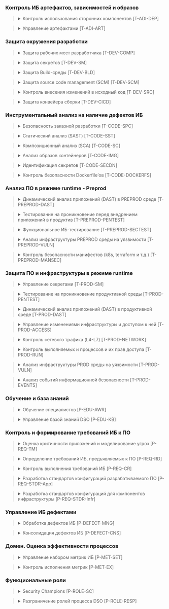 
### Контроль ИБ артефактов, зависимостей и образов


> <details>
> <summary>Контроль использования сторонних компонентов [T-ADI-DEP]</summary>
>
> |ID| Описание | Уровень зрелости | BSIMM | DSOMM | SAMM | ГОСТ Р 56939 | AppSec Table Top | 
> | --- | --- | --- | --- | --- | --- | --- | --- |
> | T-ADI-DEP-0-1 | Управление зависимостями (Dependencies) в исходном коде осуществляется в каком-либо виде | 0 | - | 4 | SB-B-1 | - | - |
> | T-ADI-DEP-1-1 | Существуют (формализованы) единые правила, определяющие возможность использования тех или иных зависимостей в коде.</br>Например, есть утвержденный документ, и/или страница в базе знаний, описывающие порядок использования зависимостей в коде. | 2 | - | - | SB-B-2 | - | TP2 |
> | T-ADI-DEP-1-2 | Обновление существующих зависимостей выполняется вручную.</br>Например, если возникла необходимость использовать новую версию библиотеки в коде, то ее вручную выгружают и добавляют в проект | 2 | - | 9 | SB-B-2  | - | - |
> | T-ADI-DEP-1-3 | Существует (описан, формализован) план реагирования на события ИБ, связанных с зависимостями. | 2 | SR2.7 | - | - | 5.16.2.1 | MI4 |
> | T-ADI-DEP-1-4 | Выполняется харденинг (безопасная настройка) файлов конфигураций используемых пакетов open source software - OSS (например, nuget.config, .npmrc, pip.conf, pom.xml, etc.).  | 2 | - | 83, 91, 56 | EM-A-1 | - | CNFG1 |
> | T-ADI-DEP-1-5 | Зависимости с тэгом "latest" не применяются | 2 | - | - | SA-B-1 | - | - |
> | T-ADI-DEP-2-1 | Разработчики получают и используют OSS компоненты, применяя только стандартизованные (формализованные и утвержденные) методы | 3 | SR2.7 | - | - | - | - |
> | T-ADI-DEP-2-2 | Контролируется и регулируется использование новых (моложе 60 дней) и старых (неактуальных, заброшенных, старше 365 дней) OSS.</br>Например, настроен OSS firewall на предупреждение (или запрет) использования OSS, выпущенных\актуализированных более 365 дней назад и менее чем 60 дней | 3 | - | - | OM-B-1, OM-B-2, SB-B-2 | - | - |
> | T-ADI-DEP-3-1 | Выполняется инвентаризация используемых зависимостей.</br>Например, создан внутренний репозиторий. | 4 | SR1.5 | - | SB-B-1 | 5.16.2.2 | SCA5 |
> | T-ADI-DEP-3-2 | При выполнении Pull/Merge request предоставляется список всех уязвимостей используемых зависимостей.</br>Это может быть реализовано с помощью SCA решения | 4 | - | - | - | - | - |
> | T-ADI-DEP-3-3 | Выполняется верификация цифровой подписи SBOM перед использованием зависимостей в сборке.</br>Это может быть реализовано с помощью SCA решения | 4 | - | - | - | - | SCS1, IA3 |
> | T-ADI-DEP-3-4 | Выполняется автоматическое обновление используемых зависимостей.</br>Это может быть реализовано с помощью специальных утилит для обновления зависимостей. | 4 | - | 10 | - | - | - |
> | T-ADI-DEP-4-1 | Выполняется самостоятельная сборка необходимых зависимостей в доверенной среде | 6 | - | - | - | - | - |
> | T-ADI-DEP-4-2 | Выполняется создание и проверка цифровой подписи собранных зависимостей</br>Например, с помощью Cosign | 6 | SE2.4 | 5 | SB-A-1 | - | SCS1, IA3 |
> | T-ADI-DEP-4-3 | Выполняется создание и проверка цифровой подписи на SBOM для собранных зависимостей</br>Например, с помощью Cosign | 6 | - | 5 | - | - | SCS1, IA3 |
> </details>

> <details>
> <summary>Управление артефактами [T-ADI-ART]</summary>
>
> |ID| Описание | Уровень зрелости | BSIMM | DSOMM | SAMM | ГОСТ Р 56939 | AppSec Table Top | 
> | --- | --- | --- | --- | --- | --- | --- | --- |
> | T-ADI-ART-0-1 | Управление артефактами разработки присутствует в каком-либо виде | 0 | - | - | SA-B-2 | - | - |
> | T-ADI-ART-1-1 | Все артефакты разработки хранятся в доверенных registry.</br>Например, используется внутренний реестр. | 1 | - | - | - | 5.13.2.5 | OSS2 |
> | T-ADI-ART-1-2 | Строго ограниченный перечень лиц может помещать артефакты в registry.</br>Внутри registry настроены правила разграничения доступа. | 1 | - | 60, 58, 57 | - | 5.13.2.2 | AC2 |
> | T-ADI-ART-1-3 | Для аутентификации в registry используются внешние сервисы.</br>Например, выполнена интеграция с LDAP или другим IdM, локальные учетные записи не используются. | 1 | - | 60, 59 | - | - | - |
> | T-ADI-ART-1-4 | Отключен анонимный доступ в registry | 1 | - | - | - | - | AC2, CNFG1 |
> | T-ADI-ART-1-5 | Настроен и включен аудит любых изменений конфигурации хранилищ артефактов | 1 | - | 108, 106, 101 | - | - | CNFG1 |
> | T-ADI-ART-2-1 | Разработчики получают артефакты для дальнейшей работы только из внутренних репозиториев | 3 | - | - | - | - | - |
> | T-ADI-ART-2-2 | Выполняется создание хэш сумм артефактов перед отправкой их в registry, а также их проверка при сборке | 3 | - | - | - | - | SCS1, IA3 |
> | T-ADI-ART-2-3 | Для взаимодействия с registry используются webhook с использованием TLS версии не ниже 1.2 | 3 | - | - | - | - | - |
> | T-ADI-ART-3-1 | Выполняется создание цифровых подписей всех артефактов перед их отправкой в registry | 4 | SE2.4 | - | - | - | SCS1, IA3 |
> | T-ADI-ART-3-2 | Для всех артефактов создается SBOM  | 4 | SR1.5, SE3.6 | 4 | - | 5.16.2.2 | - |
> | T-ADI-ART-3-3 | Используется многофакторная аутентификация для доступа к registry | 4 | - | 60, 59 | - | - | - |
> | T-ADI-ART-3-4 | Конвейер сборки (build pipeline) подписывает все артефакты, которые он создает  | 4 | SE2.4 | - | - | - | IA3 |
> | T-ADI-ART-4-1 | Выполняется шифрование всех артефактов в registry | 5 | - | - | - | - | - |
> </details>

### Защита окружения разработки


> <details>
> <summary>Защита рабочих мест разработчика [T-DEV-COMP]</summary>
>
> |ID| Описание | Уровень зрелости | BSIMM | DSOMM | SAMM | ГОСТ Р 56939 | AppSec Table Top | 
> | --- | --- | --- | --- | --- | --- | --- | --- |
> | T-DEV-COMP-0-1 | Применяются практики защиты рабочих мест разработчиков | 0 | - | - | - | - | CNFG1, MI1 |
> | T-DEV-COMP-1-1 | Утверждены и применяются базовые требования к ПО и настройкам на корпоративных рабочих местах разработчиков.</br>Например, требования к антивирусу, обновлениям ОС, требования к паролям. | 1 | - | - | - | - | - |
> | T-DEV-COMP-1-2 | Удаленный доступ с некорпоративных (и, соответственно, ненастроенных) устройств к инструментам разработки возможен только для ограниченного (небольшого) числа устройств. | 1 | - | - | - | - | AC2, MI1 |
> | T-DEV-COMP-2-1 | Удаленный доступ к инструментам разработки возможен либо с корпоративных устройств с использованием MDM, либо через промежуточные\проксирующие системы, например, VDI или PAM. | 3 | - | - | - | - | MI1 |
> </details>

> <details>
> <summary>Защита секретов [T-DEV-SM]</summary>
>
> |ID| Описание | Уровень зрелости | BSIMM | DSOMM | SAMM | ГОСТ Р 56939 | AppSec Table Top | 
> | --- | --- | --- | --- | --- | --- | --- | --- |
> | T-DEV-SM-0-1 | Существует практика управления секретами | 0 | - | 7 | SD-B-1 | 5.15.2.2 | - |
> | T-DEV-SM-1-1 | Секреты в среде разработки защищаются встроенными механизмами инструментов разработки, например, CI/CD системы, без применения Secret Management систем. | 1 | - | 7 | SD-B-1 | - | - |
> | T-DEV-SM-1-2 | Инциденты ИБ, связанные с использованием секретов в среде разработки, обрабатываются службой ИБ совместно с разработчиками. | 1 | CMVM1.1 | - | IM-A-2  | - | MI4 |
> | T-DEV-SM-2-1 | Секреты окружения разработки хранятся в Secret Management инструменте, например, Hashicorp Vault. | 2 | - | 7 | SD-B-2 | 5.15.2.4 | IA2 |
> | T-DEV-SM-2-2 | Разработчики и инженеры обмениваются секретами с помощью инструмента Secret Management, например, Hashicorp Vault | 2 | - | - | SD-B-2 | 5.15.2.4 | - |
> | T-DEV-SM-3-1 | Секреты всех сред и инструментов (за исключением рабочих станций разработчиков и подобных adhoc сред) хранятся в SM (например, Vault), количество hardcoded секретов минимально. Случаи использования hardcoded секретов известны команде ИБ и запланирован отказ от их использования | 3 | - | 7 | SD-B-1 | - | - |
> | T-DEV-SM-3-2 | Сформирована и применяется политика ротации секретов окружений разработки  | 3 | - | - | SD-B-3 | 5.15.2.1 | - |
> | T-DEV-SM-4-1 | Используются динамические секреты с ограничением доступа для сред | 6 | - | - | - | - | - |
> </details>

> <details>
> <summary>Защита Build-среды [T-DEV-BLD]</summary>
>
> |ID| Описание | Уровень зрелости | BSIMM | DSOMM | SAMM | ГОСТ Р 56939 | AppSec Table Top | 
> | --- | --- | --- | --- | --- | --- | --- | --- |
> | T-DEV-BLD-0-1 | Применяются практики защиты инфраструктуры сборки ПО | 0 | - | 83, 56 | SB-A-1 | 5.13.2 | CNFG1, SCS2 |
> | T-DEV-BLD-1-1 | Доступ к среде сборки (build) (оркестратор, worker-узлы итд) ограничен (настроен RBAC)  | 2 | - | 57, 58 | - | 5.13.2.7 | AC2, MI1 |
> | T-DEV-BLD-1-2 | Для всех узлов сборки (build worker) используется подход push (вместо pull) для передачи параметров  | 2 | - | - | - | - | - |
> | T-DEV-BLD-1-3 | Каждый узел сборки (build worker) имеет минимально необходимые сетевые доступы (для связи только с нужными сервисами и только по определенным портам\протоколам) | 2 | - | - | SB-A-2 | 5.13.2.8 | AC1, MI1 |
> | T-DEV-BLD-1-4 | Выполняется централизованное хранение журналов (логов) сборки, включающее изменение настроек | 2 | - | - | SB-A-3 | 5.13.2.4 | SCS2 |
> | T-DEV-BLD-2-1 | Осуществляется мониторинг и реагирование на инциденты для узлов сборки в части потребления вычислительных ресурсов (CPU, RAM, HDD и пр). | 3 | CMVM1.1 | - | - | - | - |
> | T-DEV-BLD-3-1 | Каждый узел сборки (build worker) имеет отдельную роль (например, тестирование, компиляция, отправка артефактов), прочие задачи на нем не выполняются | 5 | - | 3 | - | - | TP3 |
> | T-DEV-BLD-3-2 | Реализована настройка механизмов безопасности для узлов сборки  | 5 | - | 83, 56 | SB-A-1, SB-A-2 | - | CNFG1 |
> | T-DEV-BLD-3-3 | Все настройки узлов сборки (build worker) централизованно хранятся в системе хранения исходного кода  | 5 | - | - | - | - | - |
> | T-DEV-BLD-4-1 | Создание среды сборки (build environment) выполняется автоматизировано (IaC) | 6 | - | 3 | - | - | SCS2 |
> </details>

> <details>
> <summary>Защита source code management (SCM) [T-DEV-SCM]</summary>
>
> |ID| Описание | Уровень зрелости | BSIMM | DSOMM | SAMM | ГОСТ Р 56939 | AppSec Table Top | 
> | --- | --- | --- | --- | --- | --- | --- | --- |
> | T-DEV-SCM-0-1 | Применяются практики защиты репозитория кода | 0 | - | 57 | - | - | - |
> | T-DEV-SCM-1-1 | Создавать и удалять репозитории могут только определенные пользователи  (например, настроен RBAC)  | 2 | - | 57 | - | 5.14.2.2 | AC2 |
> | T-DEV-SCM-1-2 | Удалять issues могут только определенные пользователи (например, настроен RBAC)  | 2 | - | - | - | - | AC2 |
> | T-DEV-SCM-1-3 | Создавать teams/groups могут только определенные пользователи (например, настроен RBAC)  | 2 | - | - | - | 5.14.2.2 | AC2 |
> | T-DEV-SCM-1-4 | Количество администраторов SCM ограничено и регулярно проверяется | 2 | - | - | - | - | - |
> | T-DEV-SCM-1-5 | Управление доступом к системе контроля версий осуществляется с использованием ролевой модели, созданной на основе принципа минимальных привилегий. Модель регулирует как минимум:</br>- Возможности по созданию репозиториев</br>- Возможности по удалению репозиториев</br>- Возможности по изменению видимости репозиториев | 2 | - | - | - | 5.14.2.2 | - |
> | T-DEV-SCM-1-6 | Непривилегированным пользователям доступно создание только приватных репозиториев | 2 | - | - | - | 5.14.2.2 | AC2 |
> | T-DEV-SCM-1-7 | При установке любых приложений и дополнений в Source code management системах (SCM) запрашивается одобрение (approval) администратора | 2 | - | - | - | - | - |
> | T-DEV-SCM-2-1 | У всех копий (forks) кода включен аудит, а также назначен ответственный | 3 | - | - | - | - | - |
> | T-DEV-SCM-2-2 | Регулярно осуществляется анализ и удаление неактивных пользователей из проекта | 3 | - | - | - | - | - |
> | T-DEV-SCM-2-3 | Почтовые уведомления могут направляться только на доверенные (проверенные) домены | 3 | - | - | - | - | - |
> | T-DEV-SCM-2-4 | Неактивные (ненужные) приложения (applications, плагины или дополнения) удаляются из SCM системы  | 3 | - | - | OM-B-1 | - | - |
> | T-DEV-SCM-2-5 | Для каждого репозитория по умолчанию установлены минимальные привилегии пользователей | 3 | - | - | SA-A-1 | - | - |
> | T-DEV-SCM-2-6 | Для добавления нового пользователя в SCM используются только корпоративные email | 3 | - | - | - | - | - |
> | T-DEV-SCM-3-1 | Все изменения видимости проекта отслеживаются | 4 | - | - | - | - | - |
> | T-DEV-SCM-3-2 | Осуществляется идентификация неиспользуемых репозиториев и их архивирование | 4 | - | - | - | - | - |
> | T-DEV-SCM-3-3 | Доступ к SCM осуществляется с использованием многофакторной аутентификации  | 4 | - | 59, 60 | - | - | - |
> | T-DEV-SCM-3-4 | Доступ к SCM системам осуществляется только с разрешенных IP-адресов | 4 | - | - | - | - | AC1 |
> | T-DEV-SCM-4-1 | Проводится анализ кода на наличие аномалий, релевантных организации (например, commit содержит слишком значительные изменения объемов кода или в commit'ов слишком много в определенный промежуток времени) | 6 | - | - | - | - | MI4 |
> | T-DEV-SCM-4-2 | Доступ разработчиков к репозиторию осуществляется с использованием сертификатов, созданных только с использованием внутреннего CA (центр сертификации) компании (а не самоподписанные сертификаты) в качестве дополнительного фактора аутентификации | 6 | - | - | - | - | - |
> | T-DEV-SCM-4-3 | Автоматизированный харденинг настроек гитлаб проектов через API или dev. platform eng. с сравнением состояния | 6 | - | - | - | - | - |
> </details>

> <details>
> <summary>Контроль внесения изменений в исходный код [T-DEV-SRC]</summary>
>
> |ID| Описание | Уровень зрелости | BSIMM | DSOMM | SAMM | ГОСТ Р 56939 | AppSec Table Top | 
> | --- | --- | --- | --- | --- | --- | --- | --- |
> | T-DEV-SRC-0-1 | Применяются практики контроля внесения изменений в исходный код | 0 | - | 79 | RT-A-3 | 5.5.2.3 | - |
> | T-DEV-SRC-1-1 | Все изменения в исходном коде отслеживаются с использованием системы контроля версий (SCM)  | 1 | - | - | - | 5.5.2.3,, 5.5.2.5 | GF1 |
> | T-DEV-SRC-1-2 | Круг согласования запроса на слияние исходного кода начинается заново при внесении новых предложений по изменению | 1 | - | - | - | - | GF1 |
> | T-DEV-SRC-1-3 | Разработчики не обладают правами "dismiss code change review", позволяющими обходить стандартную процедуру проверки кода | 1 | - | - | - | - | AC2 |
> | T-DEV-SRC-1-4 | Для всех репозиториев включена опция linear history. В качестве вариантов merge доступны только squash и rebase merge | 1 | - | - | - | - | - |
> | T-DEV-SRC-1-5 | Используется защита веток (branch protection) | 1 | - | - | - | - | - |
> | T-DEV-SRC-2-1 | Осуществляется регулярный анализ и удаление неиспользуемых веток (branches) | 3 | - | - | - | - | - |
> | T-DEV-SRC-2-2 | Запрос на слияние (merge request) реализуется только при успешном прохождении всех проверок | 3 | ST3.6 | 68 | - | - | - |
> | T-DEV-SRC-2-3 | Все открытые ветки (branches) обновляются перед отправкой запроса на merge | 3 | - | - | - | - | - |
> | T-DEV-SRC-2-4 | Слияние изменений в исходном коде разрешены только в случае отсутствия открытых комментариев и обсуждений | 3 | - | - | - | - | - |
> | T-DEV-SRC-2-5 | Для каждого изменения исходного кода есть соответствующий тикет в системе управления заданиями (task maganement system, например, jira) | 3 | - | - | - | - | - |
> | T-DEV-SRC-2-6 | Правила защиты, применяемые к веткам (branch protection rules), применяются в том числе к УЗ администраторов | 3 | - | 65 | - | - | - |
> | T-DEV-SRC-3-1 | Для наиболее важных файлов определены и назначены Code Owners | 4 | - | - | - | - | - |
> | T-DEV-SRC-3-2 | Code Owners согласовывают изменения файлов, которые им "принадлежат" | 4 | - | - | - | - | - |
> | T-DEV-SRC-3-3 | Только подписанные commits (signed commit) допускаются к merge requests (особенно в main-ветку)  | 4 | SE2.4 | - | - | 5.14.2.3 | - |
> | T-DEV-SRC-3-4 | Каждое изменение в исходном коде (каждый Merge Request) согласовывается как минимум двумя аутентифицированными пользователями | 4 | - | - | - | - | - |
> | T-DEV-SRC-3-5 | Осуществляется контроль за удалением защищенных веток (protected branch) | 4 | - | - | - | - | - |
> | T-DEV-SRC-3-6 | Осуществляется контроль за тем, как сканеры безопасности (SAST,SCA,Secrets) игнорируют "skip/ignore scan" inline комментарии и файлы конфигурации | 4 | - | 68 | - | - | - |
> | T-DEV-SRC-4-1 | Для всех репозиториев функция "force push" доступна только для владельца | 6 | - | 63 | - | - | - |
> </details>

> <details>
> <summary>Защита конвейера сборки [T-DEV-CICD]</summary>
>
> |ID| Описание | Уровень зрелости | BSIMM | DSOMM | SAMM | ГОСТ Р 56939 | AppSec Table Top | 
> | --- | --- | --- | --- | --- | --- | --- | --- |
> | T-DEV-CICD-0-1 | Применяются практики защиты конвейера сборки ПО | 0 | - | 83, 56 | SB-A-1 | - | AC2, MI1 |
> | T-DEV-CICD-1-1 | Доступ к конвейеру сборки ограничен (настроен RBAC) | 1 | - | - | - |  5.13.2.7 | SCS2 |
> | T-DEV-CICD-1-2 | Выполняется централизованное хранение журналов событий конвейеров сборки  | 1 | - | - | - | 5.13.2.4 | - |
> | T-DEV-CICD-1-3 | Используется подход "CICD as a code" при создании конвейера разработки | 1 | SM3.4 | - | - | - | - |
> | T-DEV-CICD-1-4 | Используется защита тегов (protected tags) | 1 | - | - | - | - | - |
> | T-DEV-CICD-1-5 | Запрет использования обхода запуска пайплайна на коммит [skip ci] pre-commit хуками | 1 | - | - | - | - | - |
> | T-DEV-CICD-2-1 | Для каждого этапа сборки строго определены входные и выходные параметры и результаты | 3 | - | - | - | 5.13.2.2 | - |
> | T-DEV-CICD-2-2 | Изменение конфигурационных файлов CI\CD (конвейеров сборки) непрерывно отслеживается  | 3 | - | - | - | - | - |
> | T-DEV-CICD-3-1 | Выполняется централизованное хранение всех логов стадии сборки (Build)  | 4 | - | - | - | 5.13.2.4 | SCS2 |
> | T-DEV-CICD-4-1 | Каждый конвейер (CICD), используемый для сборки, имеет единственное предназначение (например, тестирование, компиляция, отправка артефактов), прочие задачи на нем не выполняются | 5 | - | - | - | - | TP3 |
> </details>

### Инструментальный анализ на наличие дефектов ИБ


> <details>
> <summary>Безопасность заказной разработки [T-CODE-SPC]</summary>
>
> |ID| Описание | Уровень зрелости | BSIMM | DSOMM | SAMM | ГОСТ Р 56939 | AppSec Table Top | 
> | --- | --- | --- | --- | --- | --- | --- | --- |
> | T-CODE-SPC-0-1 | Предъявляются требования к подрядчикам в части заказной разработки | 0 | - | - | - | - | - |
> | T-CODE-SPC-1-1 | Предъявляются базовые функциональные требования по ИБ к разрабатываемому подрядчиками ПО | 2 | - | - | - | - | - |
> | T-CODE-SPC-1-2 | При выборе подрядчика, осуществлющего заказную разработку, учитываются его возможности, опыт, существующие у подрядчика мероприятия, связанные с безопасной разработкой ПО. | 2 | - | - | - | - | - |
> | T-CODE-SPC-2-1 | Для критичных приложений, разработанных подрядчиками, регулярно проводятся пентесты/исходный код проверяется своими силами или другими специализированными подрядчиками | 4 | - | - | - | 5.17.2.4, 5.17.2.5 | - |
> | T-CODE-SPC-2-2 | Разработаны и учитываются при выборе подрядчика детальные критерии в части безопасной разработки:</br>- Требования к наличию и использованию анализаторов кода и компонентов при разработке ПО;</br>- Требования к предоставлению отчетов об отсутствии и\или исправлении уязвимостей в разрабатываемом ПО;</br>и др. | 4 | - | - | - | - | - |
> | T-CODE-SPC-2-3 | В Компании разработаны и применяются процедуры для выявления и контроля устранения выявленных уязвимостей в разрабатываемом подрядчиком ПО | 4 | - | - | - | - | - |
> | T-CODE-SPC-2-4 | В контракты на разработку подрядчиком ПО включаются формулировки, требующие предоставление компании-заказчику спецификаций программного обеспечения (Software Bill of Materials, SBOM) для каждой версии ПО. Определены механизмы получения SBOM. | 4 | - | - | - | 5.17.2.4 | - |
> | T-CODE-SPC-3-1 | Внутри компании-заказчика проводится композиционный анализ разработанного подрядчиками на заказ ПО | 5 | - | - | - | - | - |
> | T-CODE-SPC-3-2 | Для всех приложений, разработанных подрядчиками ПО, проводятся пентесты/проходит проверку исходный код (в случае его предоставления) внутренними силами или при помощи специализированных подрядчиков | 5 | - | - | - | 5.17.2.4, 5.17.2.5 | - |
> | T-CODE-SPC-3-3 | Все предоставляемые подрядчиком (разработчиком ПО) артефакты (включая SBOM) подписываются электронной подписью. В компании-заказчике внедрен процесс проверки подписей предоставляемых артефактов | 5 | - | - | - | - | - |
> | T-CODE-SPC-3-4 | В контракты на разработку подрядчиком ПО включаются формулировки, требующие предоставление всего исходного кода разрабатываемого ПО. | 5 | - | - | - | 5.17.2.2, 5.17.2.5 | - |
> | T-CODE-SPC-3-5 | Проводится статический анализ исходного кода для разработанного поставщиком ПО, выполняется анализ полученных результатов | 5 | - | - | - | 5.17.2.5 | - |
> | T-CODE-SPC-4-1 | Вся заказная разработка ПО ведется подрядчиками (разработчиками ПО) в инфраструктуре компании-заказчика, с использованием всех инструментов безопасной разработки (SAST, DAST, OSA\SCA, Container security и др.) и в соответстии с процессами компании-заказчика | 7 | - | - | - | - | - |
> </details>

> <details>
> <summary>Статический анализ (SAST) [T-CODE-SST]</summary>
>
> |ID| Описание | Уровень зрелости | BSIMM | DSOMM | SAMM | ГОСТ Р 56939 | AppSec Table Top | 
> | --- | --- | --- | --- | --- | --- | --- | --- |
> | T-CODE-SST-0-1 | Выполняется статический анализ исходного кода разрабатываемого ПО | 0 | - | 175, 176, 174, 161, 173 | ST-A-1 | 5.10.2.4 | SPA3 |
> | T-CODE-SST-1-1 | Анализ исходного кода применяется, как минимум, ситуативно. | 2 | CR1.2 | - | ST-A-1 | 5.10.2.4 | - |
> | T-CODE-SST-1-2 | В SAST используются, как минимум, правила по умолчанию  | 2 | - | - | ST-A-1 | 5.10.2.3 | - |
> | T-CODE-SST-2-1 | Выполняется регулярное сканирование отдельных частей кода, например:</br>- изменений в коде по результатам спринтов</br>- код разработанных framework</br>- итд | 3 | - | 174, 175, 176 | ST-A-2 | 5.10.2.4 | QA5 |
> | T-CODE-SST-2-2 | Неиспользуемые правила анализа в SAST отключены | 3 | - | - | ST-A-2 | 5.10.2.3 | SPA4 |
> | T-CODE-SST-2-3 | Выполнена интеграция SAST в CI (отдельный скрипт для каждой команды)  | 3 | SM3.4, CR1.4, CR1.5 | - | ST-A-3 | - | SPA5 |
> | T-CODE-SST-2-4 | Используются плагины SAST в IDE [при их наличии]  | 3 | - | - | - | - | SPA3 |
> | T-CODE-SST-3-1 | Выполняется регулярное сканирование SAST полной кодовой базы | 4 | - | - | ST-A-1 | 5.24.2.3  | QA5 |
> | T-CODE-SST-3-2 | Используются кастомизированные правила  | 4 | CR2.6 | - | ST-A-2 | 5.10.2.3 | SPA4, VM2 |
> | T-CODE-SST-3-3 | Выполнена интеграция SAST с инструментом code quality (например, SonarQube) | 4 | - | - | - | - | - |
> | T-CODE-SST-4-1 | Выполняется сканирование исходного кода open source компонентов (сканирование на malware, protestware и т.д.) | 7 | - | 173 | SB-B-3 | - | - |
> </details>

> <details>
> <summary>Композиционный анализ (SCA) [T-CODE-SC]</summary>
>
> |ID| Описание | Уровень зрелости | BSIMM | DSOMM | SAMM | ГОСТ Р 56939 | AppSec Table Top | 
> | --- | --- | --- | --- | --- | --- | --- | --- |
> | T-CODE-SC-0-1 | Выполняется композиционный анализ разрабатываемого ПО | 0 | SM3.5 | 171, 172, 178 | SB-B-2 | 5.16.2.4 | OSS1, SCA1 |
> | T-CODE-SC-1-1 | В SCA используются, как минимум, политики анализа по умолчанию  | 1 | SE3.8 | - | - | - | SCA1 |
> | T-CODE-SC-1-2 | Применяется выборочная блокировка подключаемых библиотек вручную при выявлении дефектов ИБ | 1 | - | - | - | 5.16.2.5 | - |
> | T-CODE-SC-1-3 | В SCA сохраняется история всех используемых (использованных) библиотек | 1 | SR1.5 | - | - | - | - |
> | T-CODE-SC-2-1 | Библиотеки с уязвимостями с высоким рейтингом, включая RCE, блокируются по договоренности между ИБ и разработчиками | 2 | - | - | DM-A-2 | 5.16.2.5 | - |
> | T-CODE-SC-2-2 | Осуществляется контроль получения образов (получение только из доверенных репозиториев) | 2 | - | - | - | - | - |
> | T-CODE-SC-2-3 | Выполняется проверка цифровых подписей и хэшей компонентов   | 2 | SE2.4 | - | SB-A-1 | - | - |
> | T-CODE-SC-2-4 | Настроена интеграция SCA в CI/CD | 2 | SM3.4, CR1.4, CR1.5 | - | ST-A-3 | - | SCA1, SCA3 |
> | T-CODE-SC-2-5 | Выполняется проверка на лицензионную чистоту   | 2 | SR2.7 | - | SB-B-2 | - | OSS4 |
> | T-CODE-SC-3-1 | Подключение всех возможных open source feeds | 4 | - | - | - | 5.24.2.2 | - |
> | T-CODE-SC-3-2 | Совмещение практик SAST и SCA для идентификации уязвимостей в коде (effective usage analyse. Например, библиотека уязвима, но при этом НЕ используется уязвимый метод) | 4 | CR3.2 | 161 | - | - | - |
> | T-CODE-SC-3-3 | Используются SCA плагины для IDE для pre-commit hooks | 4 | - | - | - | - | - |
> | T-CODE-SC-3-4 | Библиотеки со статусом End of life блокируются по договоренности между ИБ и разработчиками | 4 | - | - | OM-B-2 | - | - |
> | T-CODE-SC-4-1 | Использование платных feeds, обогащающих результаты анализа open source компонентов | 6 | - | - | - | - | - |
> </details>

> <details>
> <summary>Анализ образов контейнеров [T-CODE-IMG]</summary>
>
> |ID| Описание | Уровень зрелости | BSIMM | DSOMM | SAMM | ГОСТ Р 56939 | AppSec Table Top | 
> | --- | --- | --- | --- | --- | --- | --- | --- |
> | T-CODE-IMG-0-1 | Выполняется сканирование образов контейнеров на наличие уязвимостей | 0 | - | - | - | 5.16.2.4 | - |
> | T-CODE-IMG-1-1 | Сканирование образов контейнеров на наличие уязвимостей регламентировано и выполняется стандартизированным набором инструментов | 1 | - | - | - | 5.16.2.1 | - |
> | T-CODE-IMG-1-2 | Выполняется сканирование образов контейнеров. Запуск сканирования происходит в ручном режиме. | 1 | - | - | - | 5.16.2.4 | OSS3 |
> | T-CODE-IMG-1-3 | Применяется выборочная блокировка образов контейнеров вручную при выявлении дефектов ИБ | 1 | - | - | - | 5.16.2.5 | - |
> | T-CODE-IMG-2-1 | Выполняется сканирование образов контейнеров в CI/CD на наличие уязвимостей | 2 | SM3.4 | - | - | 5.16.2.4 | - |
> | T-CODE-IMG-2-2 | Выполняется периодическое сканирование образов контейнеров, размещенных во внутренних репозиториях, на наличие уязвимостей | 2 | - | - | - | 5.24.2.3  | - |
> | T-CODE-IMG-2-3 | При обнаружении дефектов ИБ в образах контейнеров автоматизированно создаются задачи на их устранение в тикет-системе | 2 | - | - | - | 5.5.2.5 | - |
> | T-CODE-IMG-3-1 | Выполняется проверка цифровых подписей образов контейнеров | 3 | SE2.4 | - | - | - | - |
> | T-CODE-IMG-3-2 | Non-compliant ресурсы блокируются по договоренности между ИБ и разработчиками | 3 | - | - | - | 5.16.2.5 | - |
> | T-CODE-IMG-4-1 | Сборки в CI/CD блокируются при найденных уязвимостях в образах контейнеров по договоренности между ИБ и разработчиками. | 4 | - | - | - | 5.16.2.5 | - |
> </details>

> <details>
> <summary>Идентификация секретов [T-CODE-SECDN]</summary>
>
> |ID| Описание | Уровень зрелости | BSIMM | DSOMM | SAMM | ГОСТ Р 56939 | AppSec Table Top | 
> | --- | --- | --- | --- | --- | --- | --- | --- |
> | T-CODE-SECDN-0-1 | Применяются практики поиска секретов | 0 | - | 131 | - | 5.15.2.3 | SPA7 |
> | T-CODE-SECDN-1-1 | Механизмы идентификации секретов применяются как минимум в SCM системах | 1 | - | 131 | - | 5.15.2.3 | - |
> | T-CODE-SECDN-1-2 | Инструменты идентификации секретов запускаются вручную | 1 | - | - | - | - | - |
> | T-CODE-SECDN-1-3 | В инструментах идентификации секретов используются настройки поиска секретов, заданные по умолчанию | 1 | - | - | - | - | SPA7 |
> | T-CODE-SECDN-1-4 | Инциденты ИБ, связанные с использованием найденных секретов, разрешаются совместно с разработчиками | 1 | CMVM1.1 | - | IM-A-2 | 5.15.2.1 | - |
> | T-CODE-SECDN-2-1 | Инструменты идентификации секретов охватывают:</br>   - Все версии кода, хранящиеся в SCM</br>   - Манифесты IaC</br>   - Артефакты: </br>       - образы Docker, </br>       - Все репозитории</br>       - Облачную инфраструктуру</br>       - Сканирование и блокирование  секретов во   время стадий pull/Merge | 2 | - | 131 | - | - | - |
> | T-CODE-SECDN-2-2 | В инструментах идентификации секретов используются кастомизированные настройки и правила поиска секретов | 2 | CR2.6 | - | - | - | SPA7, VM2 |
> | T-CODE-SECDN-2-3 | При обработке событий ИБ, связанных с найденными секретами используется приоритизация  | 2 | - | - | IM-B-2 | - | - |
> | T-CODE-SECDN-3-1 | При наличии в коде секретов commit'ы  блокируются по договоренности между ИБ и разработчиками</br> | 3 | - | - | - | - | - |
> | T-CODE-SECDN-3-2 | Сканирование секретов также включает в себя:</br> - Рабочие станции разработчиков и любые adhoc среды</br> - Логи сборок (Build logs) | 3 | - | - | - | - | - |
> | T-CODE-SECDN-3-3 | Используется инструменты авто-валидации секретов | 3 | - | - | - | - | - |
> | T-CODE-SECDN-4-1 | Hardcoded секреты отсутствуют | 5 | - | - | SD-B-2 | - | - |
> </details>

> <details>
> <summary>Контроль безопасности Dockerfile’ов [T-CODE-DOCKERFS]</summary>
>
> |ID| Описание | Уровень зрелости | BSIMM | DSOMM | SAMM | ГОСТ Р 56939 | AppSec Table Top | 
> | --- | --- | --- | --- | --- | --- | --- | --- |
> | T-CODE-DOCKERFS-0-1 | Применяются практики безопасного написания Dockerfiles | 0 | - | - | - | - | - |
> | T-CODE-DOCKERFS-1-1 | Разработан регламент по безопасному написанию Dockerfiles. | 1 | - | - | - | - | - |
> | T-CODE-DOCKERFS-1-2 | Выполняется ручной контроль безопасности Dockerfile | 1 | - | - | - | - | - |
> | T-CODE-DOCKERFS-2-1 | Dockerfiles проверяются автоматизировано в pipeline.  | 2 | - | - | - | - | - |
> </details>

### Анализ ПО в режиме runtime - Preprod


> <details>
> <summary>Динамический анализ приложений (DAST) в PREPROD среде [T-PREPROD-DAST]</summary>
>
> |ID| Описание | Уровень зрелости | BSIMM | DSOMM | SAMM | ГОСТ Р 56939 | AppSec Table Top | 
> | --- | --- | --- | --- | --- | --- | --- | --- |
> | T-PREPROD-DAST-0-1 | Применяются практики динамического тестирования (DAST) | 0 | - | 152 | ST-A-1 | 5.11.2.5 | DPA2 |
> | T-PREPROD-DAST-1-1 | Динамическое сканирование используется как минимум для пользовательского интерфейса | 3 | - | 152 | ST-A-1 | 5.11.2.5 | - |
> | T-PREPROD-DAST-1-2 | Динамическое сканирование выполняется вручную | 3 | - | - | - | 5.11.2.5 | - |
> | T-PREPROD-DAST-2-1 | Отключены неиспользуемые в сканере правила | 4 | - | - | ST-A-2 | - | DPA3 |
> | T-PREPROD-DAST-2-2 | Выполняется сканирование без аутентификации (с полным покрытием пользовательского интерфейса):</br>-  Spider- сканирование (https://www.zaproxy.org/docs/desktop/addons/spider/)</br>-  Сканирование зависимостей | 4 | ST1.4 | 122, 123 | - | 5.11.2.5 | - |
> | T-PREPROD-DAST-2-3 | Выполняется сканирование с аутентификацией:</br>  - Выполняется сканирование зависимостей</br>  - При сканировании происходит использование всех возможных ролей и пользовательских типов </br>  - Поддержка существующих сессий</br>  - При сканировании используются функции log in/log out</br>  - Выполняется Spider-сканирование после аутентификации | 4 | ST1.4 | - | - | 5.11.2.5 | - |
> | T-PREPROD-DAST-2-4 | Настроена интеграция сканера с инструментами CI/CD | 4 | - | - | ST-A-3 | - | DPA4 |
> | T-PREPROD-DAST-3-1 | Выполняется сканирование в том числе скрытых путей | 5 | - | 123 | - | - | VM2 |
> | T-PREPROD-DAST-3-2 | Используются доработанные (кастомизированные) параметры при сканировании для максимального покрытия входных параметров | 5 | - | 124 | ST-A-2 | - | DPA3, VM2 |
> | T-PREPROD-DAST-3-3 | При сканировании используется бизнес-логика сканируемого приложения. Например, выполняется login, вносятся изменения в учетную запись, выполняется добавление товара в корзину и др. | 5 | - | 122 | RT-B-2 | - | - |
> | T-PREPROD-DAST-3-4 | Выполняется раздельное сканирование backend и frontend, включая:</br>- Сканирование SOAP сервисов</br>- Сканирование сервисов proxy, которые передают запросы между frontend и backend</br>- fuzzing XML и JSON данных, которые передаются в API сервисы | 5 | ST2.6 | - | - | 5.11.2.7 | QA3, DPA1 |
> | T-PREPROD-DAST-4-1 | Выполняется сканирование всех путей и взаимодействий (в т.ч. с backend)  | 6 | - | 123, 124 | - | - | - |
> | T-PREPROD-DAST-4-2 | Используется несколько сканеров для увеличения поверхности сканирования и получения пересекающихся результатов | 6 | - | 137 | ST-A-1 | - | - |
> | T-PREPROD-DAST-4-3 | Используются custom профили для динамического тестирования с повышенной интенсивностью и тяжестью для критичных частей приложения | 6 | - | 136 | ST-B-1 | - | - |
> </details>

> <details>
> <summary>Тестирование на проникновение перед внедрением приложений в продуктив [T-PREPROD-PENTEST]</summary>
>
> |ID| Описание | Уровень зрелости | BSIMM | DSOMM | SAMM | ГОСТ Р 56939 | AppSec Table Top | 
> | --- | --- | --- | --- | --- | --- | --- | --- |
> | T-PREPROD-PENTEST-0-1 | Применяется тестирование на проникновение в среде Preprod | 0 | - | - | ST-B-2 | 5.19.2.4 | ISA3, ESA3 |
> | T-PREPROD-PENTEST-1-1 | Тестирование на проникновение в среде Preprod проводится регулярно | 1 | - | - | ST-B-2 | 5.19.2.4 | ISA3, ESA3 |
> | T-PREPROD-PENTEST-1-2 | Проводятся пентесты Preprod среды методом "черный ящик" (пентестер не знает ничего об атакуемой Preprod среде, кроме базовой информации о ней - доменные имена, ip-адреса) | 1 | - | - | ST-B-2  | 5.19.2.4 | - |
> | T-PREPROD-PENTEST-1-3 | Проводятся пентесты методом "серый ящик" (пентестер знает все об атакуемой Preprod среде - архитектуру среды и анализируемого ПО, их версии, имеет доступ к исходному коду ПО и пр.) | 1 | PT2.2 | - | ST-B-2  | 5.19.2.4 | - |
> | T-PREPROD-PENTEST-2-1 | Разработан и применяется регламент, описывающий проведение тестирования на проникновение в среде Preprod | 2 | - | - | - | 5.19.2.2 | ISA3, ESA3 |
> | T-PREPROD-PENTEST-4-1 | Проводится анализ безопасности инструментов безопасной разработки (анализируются, например, инструменты SAST или OSA\SCA на предмет наличия в них уязвимостей или дефектов - можно ли без авторизации "украсть" отчеты, конфиги и пр) | 6 | - | - | - | - | - |
> </details>

> <details>
> <summary>Функциональное ИБ-тестирование [T-PREPROD-SECTEST]</summary>
>
> |ID| Описание | Уровень зрелости | BSIMM | DSOMM | SAMM | ГОСТ Р 56939 | AppSec Table Top | 
> | --- | --- | --- | --- | --- | --- | --- | --- |
> | T-PREPROD-SECTEST-0-1 | Выполняется тестирование ИБ функционала разрабатываемого ПО | 0 | - | 127, 149, 150 | ST-A-1 | 5.18.2.2 | QA1 |
> | T-PREPROD-SECTEST-1-1 | Функциональное ИБ-тестирование проводится (ситуативно, нерегламентированно) | 1 | - | - | RT-A-1 | - | - |
> | T-PREPROD-SECTEST-2-1 | Разработан и применяется регламент, описывающий проведение функционального ИБ-тестирования  | 2 | ST1.1 | - | PC-A-2 | 5.18.2.1 | QA1 |
> | T-PREPROD-SECTEST-2-2 | Не менее 5% функциональных ИБ-тестов автоматизированы | 2 | ST2.5 | - | RT-A-1 | - | QA2, QA5 |
> | T-PREPROD-SECTEST-3-1 | Более 20 % тестов функций ИБ-тестирования автоматизированы | 6 | ST2.5 | - | RT-A-3 | - | QA2, QA5 |
> </details>

> <details>
> <summary>Анализ инфраструктуры PREPROD среды на уязвимости [T-PREPROD-VULN]</summary>
>
> |ID| Описание | Уровень зрелости | BSIMM | DSOMM | SAMM | ГОСТ Р 56939 | AppSec Table Top | 
> | --- | --- | --- | --- | --- | --- | --- | --- |
> | T-PREPROD-VULN-0-1 | Сканирование инфраструктуры PREPROD (среды тестирования и разработки ПО) на уязвимости производится в каком бы то ни было виде | - | - | 142, 154, 181, 184 | - | - | ISA1 |
> | T-PREPROD-VULN-1-1 | Сканирование инфраструктуры PREPROD (среды тестирования и разработки ПО) на уязвимости производится периодически в ручном режиме при помощи инструментов автоматизации или скриптов. (ситуативно нерегламентированно) | - | - | - | - | - | - |
> | T-PREPROD-VULN-1-2 | Производится установка обновлений на элементы инфраструктуры, в т.ч. устранение выявленных уязвимостей | - | - | 9 | EM-B-2 | - | CNFG1 |
> | T-PREPROD-VULN-2-1 | Выполняется регулярное сканирование наиболее критических компонентов инфраструктуры PREPROD (среды тестирования и разработки ПО)  на уязвимости, а также выстроен процесс по их исправлению | - | - | - | - | - | ISA1 |
> | T-PREPROD-VULN-2-2 | Выполняется регулярное выполнение задач инвентаризации активов PREPROD (среды тестирования и разработки ПО) сред автоматизированными средствами | - | SM3.1, AM2.9 | - | - | - | - |
> | T-PREPROD-VULN-2-3 | Обновления безопасности регулярно устанавливаются на основные элементы  инфраструктуры PREPROD (среды тестирования и разработки ПО) (например, оркестратор и операционные систем серверов)  | - | - | - | EM-B-3 | - | CNFG1 |
> | T-PREPROD-VULN-3-1 | Выполняется регулярное сканирование всех компонентов инфраструктуры PREPROD (среды тестирования и разработки ПО),  а также выстроен процесс по их исправлению | - | - | - | - | - | ISA1 |
> | T-PREPROD-VULN-3-2 | Выполняется автоматизированная проверка основных компонентов инфраструктуры PREPROD (среды тестирования и разработки ПО) (например, оркестратора и операционных систем серверов) на соответствие лучшим практикам, а также организован процесс по исправлению несоответствий | - | - | - | - | - | CNFG1 |
> | T-PREPROD-VULN-3-3 | Выполняется регулярное сканирование на уязвимости инфраструктуры PREPROD (среды тестирования и разработки ПО) автоматизированными средствами в режиме пентеста | - | - | - | - | - | - |
> | T-PREPROD-VULN-3-4 | Обновления безопасности регулярно устанавливаются на все элементы инфраструктуры PREPROD (среды тестирования и разработки ПО)  (например, оркестратор и операционные систем серверов)  | - | - | - | - | - | - |
> | T-PREPROD-VULN-4-1 | Выполняется автоматизированная проверка всех компонентов инфраструктуры PREPROD (среды тестирования и разработки ПО) на соответствие лучшим практикам , а также организован процесс по исправлению несоответствий | - | - | - | - | - | - |
> | T-PREPROD-VULN-4-2 | Осуществляется регулярная замена устаревшего неподдерживаемого производителями ПО для компонентов инфраструктуры PREPROD (среды тестирования и разработки ПО) | - | - | - | OM-B-3 | - | - |
> </details>

> <details>
> <summary>Контроль безопасности манифестов (k8s, terraform и т.д.) [T-PREPROD-MANSEC]</summary>
>
> |ID| Описание | Уровень зрелости | BSIMM | DSOMM | SAMM | ГОСТ Р 56939 | AppSec Table Top | 
> | --- | --- | --- | --- | --- | --- | --- | --- |
> | T-PREPROD-MANSEC-0-1 | Выполняется ИБ тестирование файлов конфигураций (Dockerfiles, K8s manifests, Terraform, etc) | 0 | - | - | EM-A-3 | - | SPA1 |
> | T-PREPROD-MANSEC-1-1 | Применяется анализ Dockerfile на наличие дефектов ИБ. | 2 | - | - | - | - | SPA1 |
> | T-PREPROD-MANSEC-2-1 | Используется контроль конфигураций (k8s, IaC и т.п.) на наличие дефектов ИБ. | 3 | SE2.2 | - | - | - | SPA1 |
> </details>

### Защита ПО и инфраструктуры в режиме runtime


> <details>
> <summary>Управление секретами [T-PROD-SM]</summary>
>
> |ID| Описание | Уровень зрелости | BSIMM | DSOMM | SAMM | ГОСТ Р 56939 | AppSec Table Top | 
> | --- | --- | --- | --- | --- | --- | --- | --- |
> | T-PROD-SM-0-1 | Применяются практики управления секретами и защиты секретов | 0 | - | - | - | 5.15.2.2 | IA2 |
> | T-PROD-SM-1-1 | Для управления секретами частично применяются встроенные механизмы ПО. Инструменты по управлению секретами не используются.  | 1 | - | 7 | - | - | - |
> | T-PROD-SM-1-2 | Инциденты ИБ, связанные с использованием секретов, разрешаются совместно с владельцами систем. | 1 | CMVM1.1 | - | - | - | MI4 |
> | T-PROD-SM-2-1 | Используются инструменты по управлению секретами, но их использование не регламентировано. | 2 | - | 7 | - | 5.15.2.4 | IA2 |
> | T-PROD-SM-2-2 | При разборе событий ИБ, связанных с секретами, используется приоритизация (ранжирование) этих событий.</br>Например, событию A присваивается более высокий приоритет при обработке, чем событию B. Правила приоритизации событий ИБ формализованы. | 2 | - | - | - | - | MI4 |
> | T-PROD-SM-3-1 | Секреты всех сред  (за исключением Dev сред) хранятся в  системе управления секретами (допускается ситуативное использование hardcoded-секретов) | 3 | - | - | - | 5.15.2.4 | IA2 |
> | T-PROD-SM-3-2 | Регламентирована и осуществляется автоматизированная ротация всех секретов (как по расписанию, так и по событию\запросу). | 3 | - | - | - | - | - |
> | T-PROD-SM-3-3 | Разработаны и применяются регламенты по использованию инструментов по управлению секретами | 3 | - | - | - | 5.15.2.1 | - |
> | T-PROD-SM-4-1 | Используются динамические секреты, генерируемые под каждую сессию взаимодействия систем | 5 | - | - | - | - | IA2 |
> | T-PROD-SM-4-2 | Hardcoded секреты отсутствуют в продуктивной среде | 5 | - | - | - | - | - |
> | T-PROD-SM-4-3 | Осуществляется регулярный мониторинг общедоступных баз, систем, информационных каналов и других источников в Интернете (и даркнете) на наличие утекших секретов Компании | 5 | - | - | - | - | - |
> </details>

> <details>
> <summary>Тестирование на проникновение продуктивной среды [T-PROD-PENTEST]</summary>
>
> |ID| Описание | Уровень зрелости | BSIMM | DSOMM | SAMM | ГОСТ Р 56939 | AppSec Table Top | 
> | --- | --- | --- | --- | --- | --- | --- | --- |
> | T-PROD-PENTEST-0-1 | Проводится тестирование на проникновение в среде Prod  | - | - | - | - | 5.19.2.4,, 5.24.2.3 | ISA3, ESA3 |
> | T-PROD-PENTEST-1-1 | Проводятся пентесты Prod среды методом "черный ящик" (пентестер не знает ничего об атакуемой Prod среде, кроме базовой информации о ней - доменные имена, ip-адреса) | - | - | - | - | - | - |
> | T-PROD-PENTEST-1-2 | Тестирование на проникновение в среде Prod проводится регулярно | - | PT1.1 | - | - | 5.19.2.4,, 5.24.2.3 | ISA3, ESA3 |
> | T-PROD-PENTEST-1-3 | Проводятся пентесты методом "серый ящик" (пентестер знает все об атакуемой Prod среде - архитектуру среды и анализируемого ПО, их версии, имеет доступ к исходному коду ПО и пр.) | - | PT2.2 | - | - | 5.19.2.4,, 5.24.2.3 | - |
> | T-PROD-PENTEST-2-1 | Разработан регламент, описывающий критерии и частоту проведения тестов на проникновение в среде PROD | - | - | - | - | 5.19.2.2,, 5.24.2.1 | - |
> | T-PROD-PENTEST-3-1 | Разработана и внедрена программа Bug bounty | - | CMVM3.4 | - | - | 5.24.2.3 | TS2, ESA1 |
> | T-PROD-PENTEST-4-1 | Проводятся пентесты вида "социальная инженерия", направленные и адаптированные на разработчиков | - | - | - | - | - | - |
> | T-PROD-PENTEST-4-2 | Проводятся Red Team \ Purple Team учения с привлечением разработчиков | - | PT3.1, CMVM3.3 | - | EG-A-2 | - | - |
> </details>

> <details>
> <summary>Динамический анализ приложений (DAST) в продуктивной среде [T-PROD-DAST]</summary>
>
> |ID| Описание | Уровень зрелости | BSIMM | DSOMM | SAMM | ГОСТ Р 56939 | AppSec Table Top | 
> | --- | --- | --- | --- | --- | --- | --- | --- |
> | T-PROD-DAST-0-1 | Применяются практики динамического тестирования (DAST) | - | - | 152 | - | 5.11.2.5,, 5.24.2.3 | DPA2 |
> | T-PROD-DAST-1-1 | Динамическое сканирование используется как минимум для пользовательского интерфейса | - | - | 152 | - | 5.11.2.5,, 5.24.2.3 | - |
> | T-PROD-DAST-1-2 | Используется пассивное сканирование с помощью зеркалирования трафика | - | - | - | - | 5.11.2.5,, 5.24.2.3 | - |
> | T-PROD-DAST-1-3 | Динамическое сканирование выполняется вручную | - | - | - | - | 5.11.2.5,, 5.24.2.3 | - |
> | T-PROD-DAST-2-1 | Используются механизмы активного и пассивного сканирования | - | - | - | - | 5.11.2.5,, 5.24.2.3 | - |
> | T-PROD-DAST-2-2 | Выполняется сканирование без аутентификации (с полным покрытием пользовательского интерфейса):</br>-  Spider- сканирование (https://www.zaproxy.org/docs/desktop/addons/spider/)</br>-  Сканирование зависимостей | - | - | 122, 123 | - | 5.11.2.5,, 5.24.2.3 | - |
> | T-PROD-DAST-2-3 | Выполняется сканирование с аутентификацией:</br>  - Выполняется сканирование зависимостей</br>  - При сканировании происходит использование всех возможных ролей и пользовательских типов </br>  - Поддержка существующих сессий</br>  - При сканировании используются функции log in/log out</br>  - Выполняется Spider-сканирование после аутентификации | - | - | - | - | 5.11.2.5,, 5.24.2.3 | - |
> | T-PROD-DAST-2-4 | Настроена интеграция сканера с инструментами CI/CD | - | - | - | - | - | DPA4 |
> | T-PROD-DAST-2-5 | Отключены неиспользуемые в сканере правила | - | - | - | - | - | DPA3 |
> | T-PROD-DAST-3-1 | Выполняется сканирование в том числе скрытых путей | - | - | 123 | - | - | - |
> | T-PROD-DAST-3-2 | Используются доработанные (кастомизированные) параметры при сканировании для максимального покрытия входных параметров | - | - | 124 | - | - | DPA3 |
> | T-PROD-DAST-3-3 | При сканировании используется бизнес-логика сканируемого приложения. Например, выполняется login, вносятся изменения в учетную запись, выполняется добавление товара в корзину и др. | - | - | 122 | - | - | - |
> | T-PROD-DAST-3-4 | Выполняется раздельное сканирование backend и frontend, включая:</br>- Сканирование SOAP сервисов</br>- Сканирование сервисов proxy, которые передают запросы между frontend и backend</br>- fuzzing XML и JSON данных, которые передаются в API сервисы | - | ST2.6 | - | - | 5.11.2.7,, 5.24.2.3 | QA3, DPA1 |
> | T-PROD-DAST-4-1 | Выполняется сканирование всех путей и взаимодействий (в т.ч. с backend)  | - | - | 123, 124 | - | - | - |
> | T-PROD-DAST-4-2 | Используется несколько сканеров для увеличения поверхности сканирования и получения пересекающихся результатов | - | - | 137 | - | - | - |
> | T-PROD-DAST-4-3 | Используются custom профили для динамического тестирования с повышенной интенсивностью и тяжестью для критичных частей приложения | - | - | 136 | - | - | - |
> </details>

> <details>
> <summary>Управление изменениями инфраструктуры и доступом к ней [T-PROD-ACCESS]</summary>
>
> |ID| Описание | Уровень зрелости | BSIMM | DSOMM | SAMM | ГОСТ Р 56939 | AppSec Table Top | 
> | --- | --- | --- | --- | --- | --- | --- | --- |
> | T-PROD-ACCESS-0-1 | Применяются практики автоматизации жизненного цикла инфраструктуры (например, подход IaC), а также необходимые меры защиты | 0 | - | 86 | OM-B-3 | - | - |
> | T-PROD-ACCESS-1-1 | Код инфраструктуры (IaC) хранится, в том числе, за пределами централизованного хранилища кода (SCM-системы) | 1 | - | - | - | - | - |
> | T-PROD-ACCESS-1-2 | Использование концепции Infrastructure as code. Продуктивная среда описана в виде кода, регулярно актуализируется и является воспроизводимой. | 1 | - | 86 | - | - | - |
> | T-PROD-ACCESS-1-3 | Реализован процесс контроля версий конфигурации инфраструктуры в виде кода (IaC) | 1 | - | - | - | 5.4.2.3 | - |
> | T-PROD-ACCESS-1-4 | Доступ к продуктивной среде предоставлен ограниченному числу доверенных пользователей  | 1 | - | - | - | - | AC2, MI1 |
> | T-PROD-ACCESS-1-5 | Запрещено использование паролей по умолчанию | 1 | - | - | - | - | - |
> | T-PROD-ACCESS-2-1 | Доступ к коду конфигурации инфраструктуры (файлам, описывающим IaC) предоставлен ограниченному числу пользователей  | 3 | - | - | - | - | AC2 |
> | T-PROD-ACCESS-2-2 | Настроен, включен и обрабатывается аудит любых изменений для конфигураций внедрения в любые среды  | 3 | - | 108, 106, 101 | - | - | - |
> | T-PROD-ACCESS-3-1 | Автоматизация внедрения в любые непродуктивные среды  | 4 | - | - | - | - | - |
> | T-PROD-ACCESS-4-1 | Автоматизация внедрения в любые продуктивные среды | 7 | - | - | - | - | - |
> </details>

> <details>
> <summary>Контроль сетевого трафика (L4-L7) [T-PROD-NETWORK]</summary>
>
> |ID| Описание | Уровень зрелости | BSIMM | DSOMM | SAMM | ГОСТ Р 56939 | AppSec Table Top | 
> | --- | --- | --- | --- | --- | --- | --- | --- |
> | T-PROD-NETWORK-0-1 | Выполняется контроль сетевого трафика в PROD сегменте | 0 | - | 156 | - | - | AC1 |
> | T-PROD-NETWORK-1-1 | Выполняется контроль сетевого трафика на уровне межсетевых экранов (L3/L4) в PROD сегменте | 1 | SE1.2 | - | - | - | AC1 |
> | T-PROD-NETWORK-1-2 | PROD инфраструктура находится в выделенном сетевом сегменте | 1 | - | 156 | - | - | AC1, MI1 |
> | T-PROD-NETWORK-2-1 | Настроены и используются глобальные сетевые политики на уровне сред контейнеризации | 2 | - | 156 | - | - | CNFG1 |
> | T-PROD-NETWORK-2-2 | Настроены и используются L7 сетевые политики контроля трафика   | 2 | SE1.1 | - | - | - | MI1, MI2 |
> | T-PROD-NETWORK-3-1 | Настроены и используются кастомизированные сетевые политики для различных микросервисов (namespace)  | 3 | - | - | - | - | - |
> </details>

> <details>
> <summary>Контроль выполняемых и процессов и их прав доступа [T-PROD-RUN]</summary>
>
> |ID| Описание | Уровень зрелости | BSIMM | DSOMM | SAMM | ГОСТ Р 56939 | AppSec Table Top | 
> | --- | --- | --- | --- | --- | --- | --- | --- |
> | T-PROD-RUN-0-1 | Выполняется контроль и защита исполняемых процессов | 0 | - | - | - | - | - |
> | T-PROD-RUN-1-1 | Используются средства контроля Runtime для сред контейнеризации (Kyverno, OPA gatekeeper, pod security admission, другие валидаторы) со стандартными настройками | 2 | - | - | - | - | - |
> | T-PROD-RUN-2-1 | Используются кастомизированные политики Runtime для сред контейнеризации, как минимум уровня всего кластера | 3 | - | - | - | - | VM2 |
> | T-PROD-RUN-3-1 | Настроены и используются кастомизированные Runtime политики для отдельных контейнерных приложений | 5 | SE3.3 | - | - | - | - |
> </details>

> <details>
> <summary>Анализ инфраструктуры PROD среды на уязвимости [T-PROD-VULN]</summary>
>
> |ID| Описание | Уровень зрелости | BSIMM | DSOMM | SAMM | ГОСТ Р 56939 | AppSec Table Top | 
> | --- | --- | --- | --- | --- | --- | --- | --- |
> | T-PROD-VULN-0-1 | Применяется сканирование инфраструктуры на уязвимости в Prod сегменте | 0 | - | 154, 142, 181, 184 | - | - | ISA1, ESA3 |
> | T-PROD-VULN-1-1 | Сканирование инфраструктуры на уязвимости проводится, как минимум, вручную и ситуативно | 1 | - | - | - | - | ISA1 |
> | T-PROD-VULN-1-2 | Производится установка обновлений на элементы инфраструктуры, в т.ч. устранение выявленных уязвимостей | 1 | - | 9 | EM-B-2 | - | - |
> | T-PROD-VULN-2-1 | Выполняется регулярное сканирование компонентов инфраструктуры PROD, обеспечивающей доступ пользователем из сети Интернет на уязвимости, а также выстроен процесс по их исправлению | 2 | - | - | - | - | - |
> | T-PROD-VULN-2-2 | Выполняется регулярное выполнение задач инвентаризации активов PROD автоматизированными средствами | 2 | SM3.1, AM2.9, CMVM2.3 | - | - | - | - |
> | T-PROD-VULN-2-3 | Обновления безопасности регулярно устанавливаются на основные элементы инфраструктуры PROD (например, оркестратор и операционные систем серверов)  | 2 | - | - | EM-B-3 | - | CNFG1 |
> | T-PROD-VULN-3-1 | Выполняется регулярное сканирование всех компонентов инфраструктуры PROD,  а также выстроен процесс по их исправлению | 3 | CMVM3.5 | - | - | - | ISA1, ESA3 |
> | T-PROD-VULN-3-2 | Выполняется автоматизированная проверка основных компонентов инфраструктуры PROD (например, оркестратора и операционных систем серверов) на соответствие лучшим практикам, а также организован процесс по исправлению несоответствий | 3 | CMVM3.5 | - | - | - | CNFG1 |
> | T-PROD-VULN-3-3 | Выполняется регулярное сканирование на уязвимости инфраструктуры PROD автоматизированными средствами в режиме пентеста | 3 | CMVM3.5 | - | - | - | - |
> | T-PROD-VULN-3-4 | Обновления безопасности регулярно устанавливаются на все элементы инфраструктуры PROD (например, оркестратор и операционные систем серверов)  | 3 | - | - | - | - | - |
> | T-PROD-VULN-4-1 | Выполняется автоматизированная проверка всех компонентов инфраструктуры PROD на соответствие лучшим практикам, а также организован процесс по исправлению несоответствий | 5 | CMVM3.5 | - | PC-A-3 | - | - |
> | T-PROD-VULN-4-2 | Осуществляется регулярная замена устаревшего неподдерживаемого производителями ПО в инфраструктуре PROD | 5 | - | - | OM-B-3 | - | - |
> </details>

> <details>
> <summary>Анализ событий информационной безопасности [T-PROD-EVENTS]</summary>
>
> |ID| Описание | Уровень зрелости | BSIMM | DSOMM | SAMM | ГОСТ Р 56939 | AppSec Table Top | 
> | --- | --- | --- | --- | --- | --- | --- | --- |
> | T-PROD-EVENTS-0-1 | Собираются (хоть какие-то) события от элементов PROD инфраструктуры | 0 | - | 101, 108 | - | - | MI4 |
> | T-PROD-EVENTS-2-1 | Разработана и применяется политика аудита в PROD инфраструктуре  (например, Kubernetes Audit policy) </br>Логи собираются, но не обрабатываются (например, хранятся внутри кластера Kubernetes)  | 2 | - | 108 | - | - | MI4 |
> | T-PROD-EVENTS-3-1 | Все логи PROD инфраструктуры (например, Kubernetes) обрабатываются в SIEM, созданы правила корреляции в SIEM для идентификации инцидентов | 3 | SE3.3, CMVM1.1 | 106 | - | - | MI4 |
> </details>

### Обучение и база знаний


> <details>
> <summary>Обучение специалистов [P-EDU-AWR]</summary>
>
> |ID| Описание | Уровень зрелости | BSIMM | DSOMM | SAMM | ГОСТ Р 56939 | AppSec Table Top | 
> | --- | --- | --- | --- | --- | --- | --- | --- |
> | P-EDU-AWR-0-1 | Производится обучение разработчиков в части ИБ | 0 | - | 33 | EG-A-1 | 5.2.2.3 | ET2 |
> | P-EDU-AWR-1-1 | В Компании есть базовый тренинг по ИБ  | 1 | - | 36 | EG-A-1 | - | ET1 |
> | P-EDU-AWR-1-2 | Обучение по ИБ для команд разработки осуществляется ситуативно | 1 | - | 53 | - | 5.2.2.3,, 5.2.2.6 | ET2 |
> | P-EDU-AWR-2-1 | Проводятся регулярные тренинги по ИБ для всех разработчиков (внешний, внутренний, электронный тренинг) | 3 | T1.1, T2.9 | 36 | EG-A-2 | 5.2.2.3,, 5.2.2.6 | ET2 |
> | P-EDU-AWR-2-2 | Процесс обучения для разработчиков формализован (например, существует Регламент повышения осведомленности в области безопасной разработки) | 3 | - | 36 | EG-A-3 | - | - |
> | P-EDU-AWR-2-3 | Проводятся специализированные тренинги по ИБ для Security Champion | 3 | T2.5, T2.9 | 51 | EG-A-2 | - | TAS1 |
> | P-EDU-AWR-2-4 | Внедрена и используется специализированная централизованная платформа для проведения обучения по ИБ | 3 | - | - | EG-A-3 | - | ET4 |
> | P-EDU-AWR-3-1 | В Компании внедрена и работает программа поощрения внутреннего обмена опытом | 5 | T2.12 | 49 | EG-B-3 | - | ET2, TAS2 |
> | P-EDU-AWR-3-2 | В Компании разработана и внедрена система мотивации сотрудников за прохождение ИБ обучения | 5 | T3.1 | - | - | - | ET2, ET4 |
> | P-EDU-AWR-4-1 | Команда ИБ регулярно участвует в CTF-like соревнованиях (или тренируется в кибер-полигоне) в контексте Web, SSDLC</br> | 6 | - | - | - | - | ET4 |
> </details>

> <details>
> <summary>Управление базой знаний DSO [P-EDU-KB]</summary>
>
> |ID| Описание | Уровень зрелости | BSIMM | DSOMM | SAMM | ГОСТ Р 56939 | AppSec Table Top | 
> | --- | --- | --- | --- | --- | --- | --- | --- |
> | P-EDU-KB-0-1 | Существуют внутренние информационные ресурсы (базы знаний) с правилами и рекомендациями по безопасной разработке   | 0 | - | - | EG-B-3 | - | SP1, SC2 |
> | P-EDU-KB-1-1 | Существуют локальные базы знаний у участников разработки в рамках одной команды | 1 | - | - | - | - | SP3 |
> | P-EDU-KB-2-1 | Существует централизованный ресурс (общая база знаний), хранящий базовые правила и рекомендации по безопасной разработке | 3 | SM1.1, SR1.1, SR1.2 | - | - | - | SP1 |
> | P-EDU-KB-2-3 | Единая база знаний обновляется (нерегулярно, ответственные формально не выделены, QA не проводится) | 3 | SR1.1, SR1.2 | - | - | - | SP2 |
> | P-EDU-KB-3-1 | Централизованный ресурс (общая база знаний), хранит единые детальные правила и рекомендации по безопасной разработке, относящиеся, как к компании в целом, так и к отдельным командам разработки | 4 | SR1.2, SR3.3 | - | - | - | SC2 |
> | P-EDU-KB-3-2 | Единая база знаний обновляется регулярно, назначены ответственные за ее обновление как внутри команд, так и в компании, выполняется QA созданные материалов в базе знаний | 4 | SR1.2, SR2.2 | - | - | - | SP2 |
> | P-EDU-KB-3-3 | База знаний наполняется реальными примерами, которые были найдены на пентестах, багбаунти, триажа AppSec`ами с сложными кейсами (н/р нарушения бизнес-логики) | 4 | - | - | - | - | - |
> | P-EDU-KB-4-1 | Разработаны и внедрены стандарты написания документации, единая база знаний следует таким стандартам и содержит необходимый комплект документов и информации к разрабатываемому ПО | 5 | - | - | - | - | - |
> | P-EDU-KB-4-2 | В базе знаний подробно описаны кейсы с техническими подробностями и копией стенда (CTF like) для возможности тренинга | 6 | - | - | - | - | - |
> </details>

### Контроль и формирование требований ИБ к ПО


> <details>
> <summary>Оценка критичности приложений и моделирование угроз [P-REQ-TM]</summary>
>
> |ID| Описание | Уровень зрелости | BSIMM | DSOMM | SAMM | ГОСТ Р 56939 | AppSec Table Top | 
> | --- | --- | --- | --- | --- | --- | --- | --- |
> | P-REQ-TM-0-1 | Выполняется оценка критичности и/или моделирование угроз для разрабатываемых приложений | 0 | - | 27, 40, 30 | TA-B-1 | 5.7.2.1 | TMR1, TMR2 |
> | P-REQ-TM-1-1 | Проводится моделирование угроз по требованиям compliance (например, для ПО для ЗОКИИ) или для наиболее критичных | 2 | - | - | - | - | TMR3 |
> | P-REQ-TM-1-2 | Определены формальные критерии критичности приложений | 2 | AA1.4 | - | TA-A-1 | - | OAD2 |
> | P-REQ-TM-1-3 | Для всех новых разрабатываемых приложений проводится оценка критичности  | 2 | AA1.4 | - | TA-A-1 | - | TMR2 |
> | P-REQ-TM-2-1 | Модели угроз разрабатываются в том числе и для технических средств  | 3 | - | 41 | - | - | TMR2 |
> | P-REQ-TM-2-2 | Моделирование угроз осуществляется для ВСЕХ НОВЫХ приложений | 3 | AA1.1 | - | - | 5.7.2.1 | TMR2 |
> | P-REQ-TM-2-3 | Оценка критичности выполняется для всех приложений | 3 | AA1.4 | - | TA-A-2 | - | OAD2 |
> | P-REQ-TM-3-1 | Модели угроз разрабатываются в том числе и для бизнес-процессов | 4 | - | 40 | SM-A-1 | - | - |
> | P-REQ-TM-3-2 | Процесс моделирования угроз для разрабатываемого ПО стандартизован (есть шаблоны МУиМН, определены подходы к актуализации угроз и пр) | 4 | AM1.3, AA2.1, AA2.2 | 30 | TA-B-2 | - | - |
> | P-REQ-TM-3-3 | Модели угроз регулярно пересматриваются | 4 | - | 41 | TA-B-3 | 5.7.2.4 | TMR2 |
> | P-REQ-TM-4-1 | К каждому разрабатываемому ПО определены "Abuse cases" (сценарии нелегитимного использования ПО), такие кейсы учитываются при моделировании угроз и доработке ПО | 5 | AM2.1 | 28, 29 | RT-B-2  | - | - |
> </details>

> <details>
> <summary>Определение требований ИБ, предъявляемых к ПО [P-REQ-RD]</summary>
>
> |ID| Описание | Уровень зрелости | BSIMM | DSOMM | SAMM | ГОСТ Р 56939 | AppSec Table Top | 
> | --- | --- | --- | --- | --- | --- | --- | --- |
> | P-REQ-RD-0-1 | К разрабатываемым приложениям предъявляются требования по ИБ | 0 | - | - | SR-A-1 | 5.3.2.2 | - |
> | P-REQ-RD-1-1 | Разработаны и предъявляются базовые требования по ИБ к разрабатываемому ПО | 1 | - | - | SR-A-2  | 5.3.2.2 | TMR4 |
> | P-REQ-RD-1-2 | Подразделение ИБ одобряет\согласовывает решения, которые влияют на уровень ИБ разрабатываемого приложения | 1 | - | - | SR-A-2  | - | - |
> | P-REQ-RD-2-1 | Дополнительные требования по ИБ формируются с учетом актуальных угроз по результатам моделирования угроз | 2 | - | - | - | 5.7.2.1 | TMR6 |
> | P-REQ-RD-2-2 | Требования по ИБ стандартизованы (например, разработаны чеклисты) | 2 | - | - | SR-A-2 | - | TMR4 |
> | P-REQ-RD-2-3 | Подразделения ИБ участвуют в создании архитектуры разрабатываемого ПО | 2 | SFD1.2 | - | - | 5.6.2.1 | - |
> | P-REQ-RD-3-1 | Дополнительные требования по ИБ формируются с учетом актуальных угроз для бизнес-функций (по результатам соответствующего моделирования угроз) | 4 | - | - | TA-B-2 | - | - |
> | P-REQ-RD-3-2 | Дополнительные требования по ИБ формируются с учетом результатов анализа рисков | 4 | - | - | - | - | TMR5, RM2 |
> | P-REQ-RD-3-3 | Ключевые решения, которые влияют на уровень ИБ разрабатываемого приложения, принимаются на архитектурном комитете | 4 | - | - | SA-A-3 (???) | - | TP4 |
> | P-REQ-RD-4-1 | Все фичи проходят согласование через подразделение ИБ на этапе планирования | 6 | - | - | - | - | - |
> </details>

> <details>
> <summary>Контроль выполнения требований ИБ [P-REQ-CR]</summary>
>
> |ID| Описание | Уровень зрелости | BSIMM | DSOMM | SAMM | ГОСТ Р 56939 | AppSec Table Top | 
> | --- | --- | --- | --- | --- | --- | --- | --- |
> | P-REQ-CR-0-1 | Контролируется выполнение требований ИБ к разрабатываемому ПО  | 0 | CP2.3 | 149, 150 | SR-A-2 | 5.3.2 | - |
> | P-REQ-CR-1-1 | Требования ИБ к разрабатываемому ПО проверяются на этапе выпуска ПО в продуктовую среду | 1 | SM1.4, CP2.3 | 151 | SB-A-3 | - | VC2, ISA2 |
> | P-REQ-CR-2-1 | Осуществляется контроль выполнения требований ИБ к разрабатываемому ПО посредством функциональных тестирований ИБ и тестирований на проникновение | 2 | SM1.4, CP2.3, ST1.3 | 148 | RT-B-2, ST-B-2 | - | VC2, ISA2 |
> | P-REQ-CR-3-1 | Производится валидация отсутствия уязвимостей в программном коде ПО (например, применение Quality gates, которые зафиксированы в документе) | 5 | SM1.4, SM2.2 | - | SD-A-2, SB-A-3 | - | VC1 |
> | P-REQ-CR-4-1 | Производится проверка и согласование технического задания и проекта архитектуры, разработанных с учетом требований ИБ | 6 | SM1.4 | - | AA-A-1 | - | - |
> </details>

> <details>
> <summary>Разработка стандартов конфигураций разрабатываемого ПО [P-REQ-STDR-App]</summary>
>
> |ID| Описание | Уровень зрелости | BSIMM | DSOMM | SAMM | ГОСТ Р 56939 | AppSec Table Top | 
> | --- | --- | --- | --- | --- | --- | --- | --- |
> | P-REQ-STDR-App-0-1 | Создаются стандарты конфигурирования разрабатываемого ПО  | 0 | - | - | EM-A-1 | - | IA1 |
> | P-REQ-STDR-App-1-1 | Стандарты конфигурирования разрабатываемого ПО есть, но не формализованы (т.е. это НЕ стандарты, а рекомендации или легаси настройки) | 3 | - | - | EM-A-1 | - | - |
> | P-REQ-STDR-App-1-2 | Стандарты конфигурирования (рекомендации, легаси настройки) разрабатываемого ПО применяются вручную | 3 | - | - | - | - | - |
> | P-REQ-STDR-App-2-1 | Стандарты конфигурирования разрабатываемого ПО разработаны для ключевых систем | 4 | - | - | EM-A-1 | - | CNFG1 |
> | P-REQ-STDR-App-3-1 | Разработаны и применяются для всех систем | 5 | - | - | EM-A-2 | - | CNFG1 |
> | P-REQ-STDR-App-3-3 | Использование подхода IaC для контроля конфигурации разрабатываемого ПО | 5 | - | - | - | - | - |
> | P-REQ-STDR-App-4-1 | Выполняется регулярное обновление профилей конфигурирования с учетом risk-based approach | 6 | - | - | EM-A-3 | - | CNFG2 |
> </details>

> <details>
> <summary>Разработка стандартов конфигураций для компонентов инфраструктуры [P-REQ-STDR-Infr]</summary>
>
> |ID| Описание | Уровень зрелости | BSIMM | DSOMM | SAMM | ГОСТ Р 56939 | AppSec Table Top | 
> | --- | --- | --- | --- | --- | --- | --- | --- |
> | P-REQ-STDR-Infr-0-1 | Создаются стандарты конфигурирования компонентов инфраструктуры (СККИ) | 0 | - | - | - | - | PA1 |
> | P-REQ-STDR-Infr-1-1 | СККИ есть, но не формализованы (т.е. это НЕ стандарты, а рекомендации или легаси настройки) | 1 | - | - | - | - | - |
> | P-REQ-STDR-Infr-1-2 | СККИ (рекомендации, легаси настройки) применяются вручную | 1 | - | - | - | - | PA1 |
> | P-REQ-STDR-Infr-2-1 | СККИ разработаны для ключевых инфраструктурных систем | 2 | SR3.4 | - | - | - | CNFG1 |
> | P-REQ-STDR-Infr-2-2 | Производится выборочный контроль применения СККИ (без использования средств автоматизации) | 2 | - | - | - | - | - |
> | P-REQ-STDR-Infr-3-1 | СККИ разработаны и применяются для всех систем | 3 | SR3.4 | - | - | - | CNFG1 |
> | P-REQ-STDR-Infr-3-2 | Используются автоматизированные средства контроля применения СККИ | 3 | - | - | - | - | - |
> | P-REQ-STDR-Infr-3-3 | Используется подход IaC для контроля конфигурации компонентов инфраструктуры | 3 | - | - | - | - | PA1 |
> | P-REQ-STDR-Infr-4-1 | Регулярное обновление СККИ с учетом risk-based approach | 5 | - | - | - | - | CNFG2 |
> </details>

### Управление ИБ дефектами


> <details>
> <summary>Обработка дефектов ИБ [P-DEFECT-MNG]</summary>
>
> |ID| Описание | Уровень зрелости | BSIMM | DSOMM | SAMM | ГОСТ Р 56939 | AppSec Table Top | 
> | --- | --- | --- | --- | --- | --- | --- | --- |
> | P-DEFECT-MNG-0-1 | Выполняется контроль устранения дефектов ИБ | 0 | - | 135, 168, 133 | - | 5.5.2.3,, 5.10.2.6,, 5.11.2.6,, 5.11.2.9,, 5.16.2.5,, 5.18.2.5 | VM1 |
> | P-DEFECT-MNG-1-1 | Обработка дефектов разрабатываемого ПО осуществляется при необходимости (onDemand, ситуативно, отсутствует системный подход) | 1 | - | 135 | DM-A-2 | - | VM1 |
> | P-DEFECT-MNG-2-1 | Все дефекты критического уровня обрабатываются в приоритетном порядке | 2 | - | 168 | DM-A-2 | - | - |
> | P-DEFECT-MNG-2-2 | Поиск дефектов автоматизирован и является частью CI\CD | 2 | SM3.4 | 185, 134 | SD-A-2 | - | - |
> | P-DEFECT-MNG-3-1 | Для каждого дефекта ИБ создается задача в Task tracker (например, в Jira). Осуществляется контроль устранения дефекта (выполнения задачи) | 3 | PT1.2, CMVM1.3, CMVM3.1 | - | DM-A-2 | 5.5.2.5 | VM1 |
> | P-DEFECT-MNG-3-2 | Внедрен и контролируется SLA по исправлению дефектов ИБ | 3 | - | - | DM-A-3 | - | VM1, VM3 |
> | P-DEFECT-MNG-3-3 | На QG проверяется отсутствие дефектов заданного уровня критичности (и это является критерием прохождения QG) | 3 | SM2.2 | 167, 169 | SB-A-3 | - | SPA5, VC1, PA3 |
> | P-DEFECT-MNG-4-1 | Дефекты обрабатываются в соответствии с risk-based approach | 7 | - | - | DM-A-2 | 5.20.2.2 | CNFG2, VM1 |
> </details>

> <details>
> <summary>Консолидация дефектов ИБ [P-DEFECT-CNS]</summary>
>
> |ID| Описание | Уровень зрелости | BSIMM | DSOMM | SAMM | ГОСТ Р 56939 | AppSec Table Top | 
> | --- | --- | --- | --- | --- | --- | --- | --- |
> | P-DEFECT-CNS-0-1 | Выполняется централизованное хранение и обработка отчетности по найденным дефектам ИБ | 0 | - | 140 | DM-A-2 | - | VM1 |
> | P-DEFECT-CNS-1-1 | Внедрено и используется централизованное хранилище отчетов по дефектам ИБ разрабатываемого ПО | 3 | CR2.8 | 140 | - | - | VM1 |
> | P-DEFECT-CNS-1-2 | Отчетность выгружается и хранится централизовано для ряда проверок\инструментов  | 3 | - | - | - | - | SPA6 |
> | P-DEFECT-CNS-2-1 | Отчетность выгружается и хранится централизовано для всех проверок\инструментов, которые есть в Компании и которые анализируют разрабатываемое ПО | 4 | CR2.8 | 140 | - | - | - |
> | P-DEFECT-CNS-3-1 | Внедрена и используется SGRC для управления отчетами | 5 | SM3.1 | - | - | - | - |
> | P-DEFECT-CNS-3-2 | Отчеты загружаются в SGRC в ручном режиме | 5 | SM3.1, CR2.8 | - | - | - | - |
> | P-DEFECT-CNS-4-1 | Отчеты загружаются в SGRC в автоматическом режиме | 6 | SM3.1, CR2.8 | - | - | - | - |
> | P-DEFECT-CNS-4-2 | Существует перечень ответственных за работу с дефектами ИБ, описаны пути эскалаций устранения дефектов ИБ | 6 | - | - | - | - | - |
> </details>

### Домен. Оценка эффективности процессов


> <details>
> <summary>Управление набором метрик ИБ [P-MET-SET]</summary>
>
> |ID| Описание | Уровень зрелости | BSIMM | DSOMM | SAMM | ГОСТ Р 56939 | AppSec Table Top | 
> | --- | --- | --- | --- | --- | --- | --- | --- |
> | P-MET-SET-0-1 | Разработаны метрики процессов DSO | 0 | - | - | - | - | RM1 |
> | P-MET-SET-2-1 | Определены, описаны и отслеживаются метрики процессов DSO | 3 | SM3.3 | - | SM-B-1 | - | RM3 |
> | P-MET-SET-2-2 | Определены целевые значения по каждой метрике процессов DSO | 3 | - | - | SM-B-2 | - | RM3 |
> | P-MET-SET-3-1 | Выполняется регулярный пересмотр собираемых метрик процессов DSO | 4 | SM3.3 | - | - | - | RM4 |
> | P-MET-SET-3-2 | Выполняется регулярная корректировка целевых значений | 4 | - | - | SM-B-3 | - | - |
> </details>

> <details>
> <summary>Контроль исполнения метрик [P-MET-EX]</summary>
>
> |ID| Описание | Уровень зрелости | BSIMM | DSOMM | SAMM | ГОСТ Р 56939 | AppSec Table Top | 
> | --- | --- | --- | --- | --- | --- | --- | --- |
> | P-MET-EX-0-1 | Выполняется контроль метрик DSO | 0 | - | - | SM-B-3 | - | - |
> | P-MET-EX-2-1 | Выполняется сбор и анализ метрик процессов DSO  | 3 | SM3.3 | - | - | - | - |
> | P-MET-EX-2-2 | Выполняется формирование отчетов и сравнение результатов метрик процессов DSO с целевыми показателями | 3 | - | - | - | - | - |
> | P-MET-EX-3-1 | Сбор и анализ метрик для всех команд | 4 | - | - | - | - | - |
> | P-MET-EX-3-2 | Проводится регулярная оценка эффективности реализуемых мероприятий на основе собираемых метрик процессов DSO | 4 | - | - | - | - | OAD5 |
> | P-MET-EX-3-3 | Выполняется визуализация результатов сбора метрик процессов DSO (формирование дашбордов. Например, в Grafana) | 4 | SM2.1 | - | - | - | - |
> | P-MET-EX-4-1 | Производится модернизация и совершенствование бизнес-процессов на основании собираемых метрик процессов DSO. Есть такие примеры (или же описан где-то такой процесс) | 6 | CP3.3 | - | - | - | - |
> </details>

### Функциональные роли


> <details>
> <summary>Security Champions [P-ROLE-SC]</summary>
>
> |ID| Описание | Уровень зрелости | BSIMM | DSOMM | SAMM | ГОСТ Р 56939 | AppSec Table Top | 
> | --- | --- | --- | --- | --- | --- | --- | --- |
> | P-ROLE-SC-0-1 | Используются практики Security Champion - регулярное взаимодействие с командами разработки по вопросам ИБ | 0 | SM2.3 | 50 | EG-B-1 | - | TAS4 |
> | P-ROLE-SC-1-1 | Функции Security Champion выполняются, как минимум, специалистами ИБ | 1 | - | - | - | - | TAS4 |
> | P-ROLE-SC-2-1 | В команде\проекте есть выделенный security champion | 3 | - | 50 | EG-B-1 | - | TAS4 |
> | P-ROLE-SC-2-2 | Security Champion продвигает внутри команды лучшие практики в части безопасной разработки, делится с командами AppSec данными об уязвимостях и новых методах и практиках ИБ | 3 | - | 43 | - | - | SC2 |
> | P-ROLE-SC-3-1 | Security Champion проводит R&D работу в части использования новых инструментов ИБ и отчитывается о результатах AppSec команде | 4 | - | - | - | - | TAS4 |
> | P-ROLE-SC-3-2 | Security Champion поддерживает используемые в цикле безопасной разработки инструменты ИБ в актуальном состоянии | 4 | CR1.7 | - | - | - | TAS4 |
> | P-ROLE-SC-3-3 | Security Champion проводит проверку безопасности кода в своей области экспертизы | 4 | - | - | EG-B-1  | - | SC2 |
> | P-ROLE-SC-3-4 | Security Champion участвует в разработке PoC и тестировании новых инструментов ИБ | 4 | - | - | - | - | - |
> | P-ROLE-SC-4-1 | Security Champion проводит тренинги по безопасной разработке и ИБ в целом для новых разработчиков | 7 | Т1.8 | - | - | - | SC2 |
> | P-ROLE-SC-4-2 | Security Champion работает до 3х месяцев в команде AppSec в рамках практик ротации работников | 7 | - | - | - | - | - |
> | P-ROLE-SC-4-3 | Security champion проводит проверки (review) моделей угроз, безопасного дизайна, а также peer-review работ, выполненных другими security champion | 7 | - | - | - | - | SC2, SPA2 |
> | P-ROLE-SC-4-4 | Security champion выполняет PoC для новых эксплойтов, а также проверку приложений на выполнение требований по ИБ | 7 | - | - | - | - | - |
> </details>

> <details>
> <summary>Разграничение ролей процесса DSO [P-ROLE-RESP]</summary>
>
> |ID| Описание | Уровень зрелости | BSIMM | DSOMM | SAMM | ГОСТ Р 56939 | AppSec Table Top | 
> | --- | --- | --- | --- | --- | --- | --- | --- |
> | P-ROLE-RESP-0-1 | Существует разграничение ролей процесса безопасной разработки | 0 | - | - | - | - | - |
> | P-ROLE-RESP-1-1 | В подразделении ИБ определены специалисты, отвечающие за безопасность разрабатываемого ПО (в дополнение к другой деятельности) | 1 | - | - | EG-B-2 | - | TAS1 |
> | P-ROLE-RESP-1-2 | Обязанности и ответственность за безопасность разрабатываемого ПО закреплены формально (приказ, должностная инструкция и пр.) | 1 | - | - | - | - | - |
> | P-ROLE-RESP-2-1 | Выделены сотрудники ИБ (роли), основной обязанностью которых является безопасность разработки (DSO) | 3 | - | - | - | - | TAS1 |
> | P-ROLE-RESP-2-2 | Сформирована матрица ролей в части DSO | 3 | - | - | - | - | - |
> | P-ROLE-RESP-2-3 | Разработан и введен в действие регламент безопасной разработки | 3 | - | - | PC-A-1 | - | OAD3, SC2 |
> | P-ROLE-RESP-2-4 | Существует и согласована дорожная карта развития DevSecOps | 3 | - | - | SM-A-2 | 5.1.2.3, 5.1.2.4 | - |
> | P-ROLE-RESP-3-1 | Разработана и используется RACI-матрица для всего процесса DSO | 4 | - | - | - | - | - |
> | P-ROLE-RESP-3-2 | Постоянный пересмотр и актуализация дорожной карты DevSecOps с учетом бизнес-целей организации и внешних факторов | 4 | - | - | SM-A-3 | - | - |
</details>

